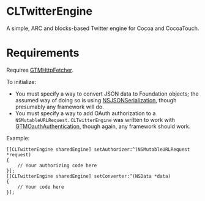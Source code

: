 CLTwitterEngine
===============

A simple, ARC and blocks-based Twitter engine for Cocoa and CocoaTouch.

Requirements
============
Requires [GTMHttpFetcher][fetcher].

To initialize: 
* You must specify a way to convert JSON data to Foundation objects; the assumed way of doing so is using [NSJSONSerialization][JSON], though presumably any framework will do.
* You must specify a way to add OAuth authorization to a `NSMutableURLRequest`.  `CLTwitterEngine` was written to work with [GTMOauthAuthentication][OAuth], though again, any framework should work.

Example:
    
    [[CLTwitterEngine sharedEngine] setAuthorizer:^(NSMutableURLRequest *request)
    {
        // Your authorizing code here
    }];
    [[CLTwitterEngine sharedEngine] setConverter:^(NSData *data)
    {
        // Your code here
    }];

[fetcher]: http://code.google.com/p/gtm-http-fetcher/
[JSON]: https://developer.apple.com/library/mac/#documentation/Foundation/Reference/NSJSONSerialization_Class/Reference/Reference.html
[OAuth]: http://code.google.com/p/gtm-oauth/